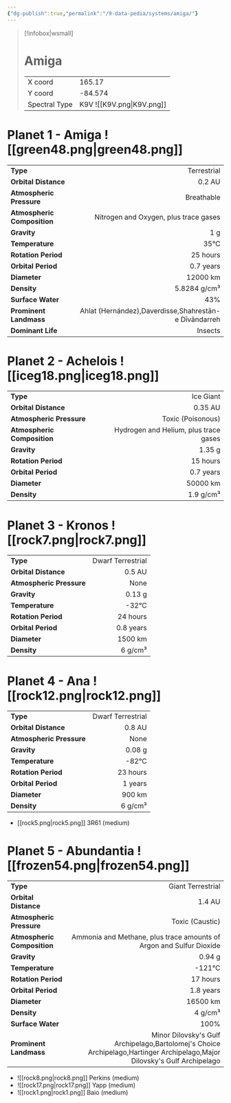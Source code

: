 ```yaml
---
{"dg-publish":true,"permalink":"/9-data-pedia/systems/amiga/"}
---
```


> [!infobox|wsmall]
> # Amiga
> | | |
> | - | - |
> | X coord | 165.17 |
> | Y coord| -84.574 |
> | Spectral Type | K9V ![[K9V.png\|K9V.png]] |

# Planet 1 - Amiga ![[green48.png\|green48.png]]
|                             |                           |
| --------------------------- | -------------------------:|
| **Type**                    |             Terrestrial |
| **Orbital Distance**        |   0.2 AU |
| **Atmospheric Pressure**    |       Breathable |
| **Atmospheric Composition** |      Nitrogen and Oxygen, plus trace gases |
| **Gravity**                 |        1 g |
| **Temperature**             |    35°C |
| **Rotation Period**         |  25 hours |
| **Orbital Period** | 0.7 years |
| **Diameter**                |      12000 km | 
| **Density**                 |    5.8284 g/cm³ |
| **Surface Water**           |           43% | 
| **Prominent Landmass**      |         Ahlat (Hernández),Daverdisse,Shahrestān-e Dīvāndarreh | 
| **Dominant Life**           |         Insects |





# Planet 2 - Achelois ![[iceg18.png\|iceg18.png]]
|                             |                           |
| --------------------------- | -------------------------:|
| **Type**                    |             Ice Giant |
| **Orbital Distance**        |   0.35 AU |
| **Atmospheric Pressure**    |       Toxic (Poisonous) |
| **Atmospheric Composition** |      Hydrogen and Helium, plus trace gases |
| **Gravity**                 |        1.35 g |
| **Rotation Period**         |  15 hours |
| **Orbital Period** | 0.7 years |
| **Diameter**                |      50000 km | 
| **Density**                 |    1.9 g/cm³ |





# Planet 3 - Kronos ![[rock7.png\|rock7.png]]
|                             |                           |
| --------------------------- | -------------------------:|
| **Type**                    |             Dwarf Terrestrial |
| **Orbital Distance**        |   0.5 AU |
| **Atmospheric Pressure**    |       None |
| **Gravity**                 |        0.13 g |
| **Temperature**             |    -32°C |
| **Rotation Period**         |  24 hours |
| **Orbital Period** | 0.8 years |
| **Diameter**                |      1500 km | 
| **Density**                 |    6 g/cm³ |





# Planet 4 - Ana ![[rock12.png\|rock12.png]]
|                             |                           |
| --------------------------- | -------------------------:|
| **Type**                    |             Dwarf Terrestrial |
| **Orbital Distance**        |   0.8 AU |
| **Atmospheric Pressure**    |       None |
| **Gravity**                 |        0.08 g |
| **Temperature**             |    -82°C |
| **Rotation Period**         |  23 hours |
| **Orbital Period** | 1 years |
| **Diameter**                |      900 km | 
| **Density**                 |    6 g/cm³ |



- [[rock5.png\|rock5.png]] 3R61 (medium)

# Planet 5 - Abundantia ![[frozen54.png\|frozen54.png]]
|                             |                           |
| --------------------------- | -------------------------:|
| **Type**                    |             Giant Terrestrial |
| **Orbital Distance**        |   1.4 AU |
| **Atmospheric Pressure**    |       Toxic (Caustic) |
| **Atmospheric Composition** |      Ammonia and Methane, plus trace amounts of Argon and Sulfur Dioxide |
| **Gravity**                 |        0.94 g |
| **Temperature**             |    -121°C |
| **Rotation Period**         |  17 hours |
| **Orbital Period** | 1.8 years |
| **Diameter**                |      16500 km | 
| **Density**                 |    4 g/cm³ |
| **Surface Water**           |           100% | 
| **Prominent Landmass**      |         Minor Dilovsky's Gulf Archipelago,Bartolomej's Choice Archipelago,Hartinger Archipelago,Major Dilovsky's Gulf Archipelago | 



- ![[rock8.png\|rock8.png]] Perkins (medium)
- ![[rock17.png\|rock17.png]] Yapp (medium)
- ![[rock1.png\|rock1.png]] Baio (medium)


